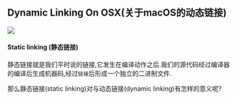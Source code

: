 ## Dynamic Linking On OSX(关于macOS的动态链接)
![](https://img.shields.io/badge/platform-MacOSX-red.svg)

#### Static linking (静态链接)
静态链接就是我们平时说的链接,它发生在编译动作之后.我们的源代码经过编译器的编译后生成机器码,经过`链接`后形成一个独立的二进制文件.

那么静态链接(static linking)对与动态链接(dynamic linking)有怎样的意义呢?

